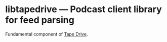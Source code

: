 # libtapedrive — Podcast client library for feed parsing

Fundamental component of [Tape Drive](https://tapedrive.io).
